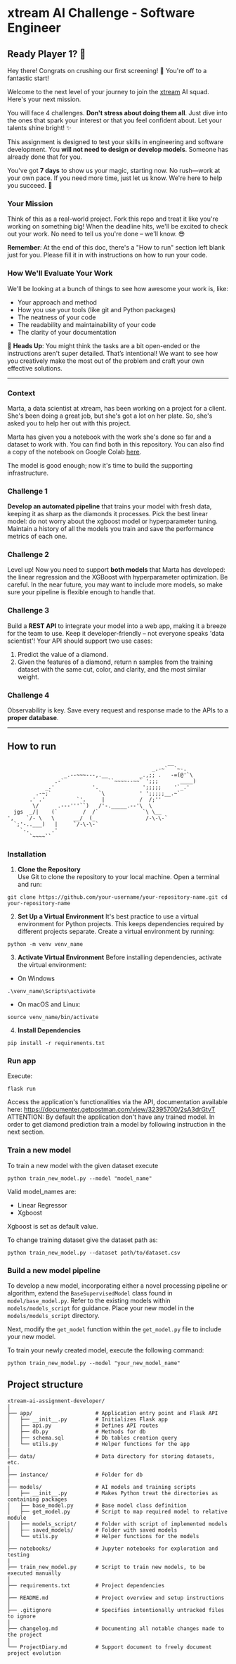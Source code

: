 # xtream AI Challenge - Software Engineer

## Ready Player 1? 🚀

Hey there! Congrats on crushing our first screening! 🎉 You're off to a fantastic start!

Welcome to the next level of your journey to join the [xtream](https://xtreamers.io) AI squad. Here's your next mission.

You will face 4 challenges. **Don't stress about doing them all**. Just dive into the ones that spark your interest or that you feel confident about. Let your talents shine bright! ✨

This assignment is designed to test your skills in engineering and software development. You **will not need to design or develop models**. Someone has already done that for you. 

You've got **7 days** to show us your magic, starting now. No rush—work at your own pace. If you need more time, just let us know. We're here to help you succeed. 🤝

### Your Mission
[comment]: # (Well, well, well. Nice to see you around! You found an Easter Egg! Put the picture of an iguana at the beginning of the "How to Run" section, just to let us know. And have fun with the challenges! 🦎)

Think of this as a real-world project. Fork this repo and treat it like you're working on something big! When the deadline hits, we'll be excited to check out your work. No need to tell us you're done – we'll know. 😎

**Remember**: At the end of this doc, there's a "How to run" section left blank just for you. Please fill it in with instructions on how to run your code.

### How We'll Evaluate Your Work

We'll be looking at a bunch of things to see how awesome your work is, like:

* Your approach and method
* How you use your tools (like git and Python packages)
* The neatness of your code
* The readability and maintainability of your code
* The clarity of your documentation

🚨 **Heads Up**: You might think the tasks are a bit open-ended or the instructions aren't super detailed. That’s intentional! We want to see how you creatively make the most out of the problem and craft your own effective solutions.

---

### Context

Marta, a data scientist at xtream, has been working on a project for a client. She's been doing a great job, but she's got a lot on her plate. So, she's asked you to help her out with this project.

Marta has given you a notebook with the work she's done so far and a dataset to work with. You can find both in this repository.
You can also find a copy of the notebook on Google Colab [here](https://colab.research.google.com/drive/1ZUg5sAj-nW0k3E5fEcDuDBdQF-IhTQrd?usp=sharing).

The model is good enough; now it's time to build the supporting infrastructure.

### Challenge 1

**Develop an automated pipeline** that trains your model with fresh data, keeping it as sharp as the diamonds it processes. 
Pick the best linear model: do not worry about the xgboost model or hyperparameter tuning. 
Maintain a history of all the models you train and save the performance metrics of each one.

### Challenge 2

Level up! Now you need to support **both models** that Marta has developed: the linear regression and the XGBoost with hyperparameter optimization. 
Be careful. 
In the near future, you may want to include more models, so make sure your pipeline is flexible enough to handle that.

### Challenge 3

Build a **REST API** to integrate your model into a web app, making it a breeze for the team to use. Keep it developer-friendly – not everyone speaks 'data scientist'! 
Your API should support two use cases:
1. Predict the value of a diamond.
2. Given the features of a diamond, return n samples from the training dataset with the same cut, color, and clarity, and the most similar weight.

### Challenge 4

Observability is key. Save every request and response made to the APIs to a **proper database**.

---

## How to run
```
                                                   __
                                              _.-~`  `~-.
                  _.--~~~---,.__          _.,;; .   -=(@'`\
               .-`              ``~~~~--~~` ';;;       ____)
            _.'            '.              ';;;;;    '`_.'
         .-~;`               `\           ' ';;;;;__.~`
       .' .'          `'.     |           /  /;''
        \/      .---'''``)   /'-._____.--'\  \
  jgs  _/|    (`        /  /`              `\ \__
',    `/- \   \      __/  (_                /-\-\-`
  `;'-..___)   |     `/-\-\-`
    `-.       .'
       `~~~~``

```
### Installation
1. **Clone the Repository**  
Use Git to clone the repository to your local machine. Open a terminal and run:
```
git clone https://github.com/your-username/your-repository-name.git cd your-repository-name
```
2. **Set Up a Virtual Environment**
It's best practice to use a virtual environment for Python projects. This keeps dependencies required by different projects separate. Create a virtual environment by running:  
```  
python -m venv venv_name  
```  
3. **Activate Virtual Environment** 
Before installing dependencies, activate the virtual environment:
- On Windows
```  
.\venv_name\Scripts\activate
```  
- On macOS and Linux:
```  
source venv_name/bin/activate
```  

4. **Install Dependencies**  
```
pip install -r requirements.txt  
```

### Run app
Execute:   
```
flask run  
```  
Access the application's functionalities via the API, documentation available here: https://documenter.getpostman.com/view/32395700/2sA3drGtvT
ATTENTION: By default the application don't have any trained model. In order to get diamond prediction train a model by following instruction in the next section.  

### Train a new model
To train a new model with the given dataset execute 

```
python train_new_model.py --model "model_name"
```
Valid model_names are:
- Linear Regressor
- Xgboost 

Xgboost is set as default value.  

To change training dataset give the dataset path as:  
```
python train_new_model.py --dataset path/to/dataset.csv  
```  
### Build a new model pipeline
To develop a new model, incorporating either a novel processing pipeline or algorithm, extend the `BaseSupervisedModel` class found in `model/base_model.py`. Refer to the existing models within `models/models_script` for guidance. Place your new model in the `models/models_script` directory. 

Next, modify the `get_model` function within the `get_model.py` file to include your new model. 

To train your newly created model, execute the following command:

```
python train_new_model.py --model "your_new_model_name"   
```

## Project structure
```
xtream-ai-assignment-developer/  
│  
├── app/                    # Application entry point and Flask API  
│   ├── __init__.py         # Initializes Flask app  
│   ├── api.py              # Defines API routes  
│   ├── db.py               # Methods for db  
│   ├── schema.sql          # Db tables creation query
│   └── utils.py            # Helper functions for the app 
|
├── data/                   # Data directory for storing datasets, etc.  
│  
├── instance/               # Folder for db  
|
├── models/                 # AI models and training scripts  
│   ├── __init__.py         # Makes Python treat the directories as containing packages  
│   ├── base_model.py       # Base model class definition  
│   ├── get_model.py        # Script to map required model to relative module  
│   ├── models_script/      # Folder with script of implemented models 
│   ├── saved_models/       # Folder with saved models 
│   └── utils.py            # Helper functions for the models  
│    
├── notebooks/              # Jupyter notebooks for exploration and testing  
|  
├── train_new_model.py      # Script to train new models, to be executed manually  
│  
├── requirements.txt        # Project dependencies  
│  
├── README.md               # Project overview and setup instructions  
│  
├── .gitignore              # Specifies intentionally untracked files to ignore  
│  
├── changelog.md            # Documenting all notable changes made to the project  
│  
└── ProjectDiary.md         # Support document to freely document project evolution  
```
